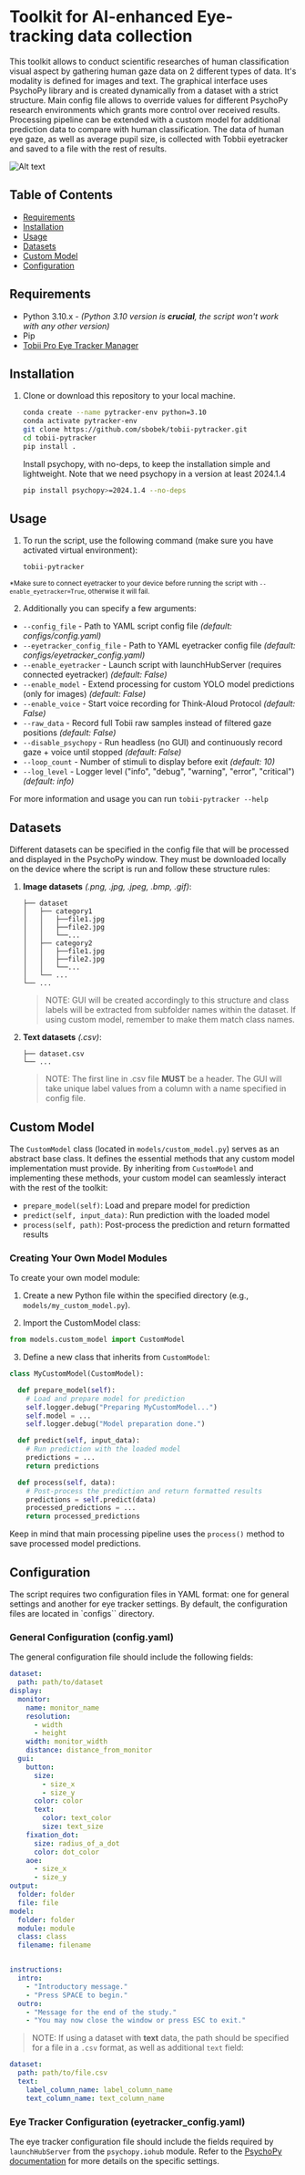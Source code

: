 # Toolkit for AI-enhanced Eye-tracking data collection

This toolkit allows to conduct scientific researches of human classification visual aspect by gathering human gaze data on 2 different types of data. It's modality is defined for images and text. The graphical interface uses PsychoPy library and is created dynamically from a dataset with a strict structure. Main config file allows to override values for different PsychoPy research environments which grants more control over received results. Processing pipeline can be extended with a custom model for additional prediction data to compare with human classification. The data of human eye gaze, as well as average pupil size, is collected with Tobbii eyetracker and saved to a file with the rest of results.

![Alt text](https://raw.githubusercontent.com/sbobek/tobii-pytracker/refs/heads/psychopy/pix/tobii-pytracker.svg)

## Table of Contents
- [Requirements](#Requirements)
- [Installation](#Installation)
- [Usage](#Usage)
- [Datasets](#Datasets)
- [Custom Model](#CustomModel)
- [Configuration](#Configuration)

## Requirements

- Python 3.10.x - _(Python 3.10 version is __crucial__, the script won't work with any other version)_
- Pip
- [Tobii Pro Eye Tracker Manager](https://connect.tobii.com/s/etm-downloads?language=en_US)

## Installation

1. Clone or download this repository to your local machine.

    ```sh
   conda create --name pytracker-env python=3.10
   conda activate pytracker-env
   git clone https://github.com/sbobek/tobii-pytracker.git
   cd tobii-pytracker
   pip install .
   ```

   Install psychopy, with no-deps, to keep the installation simple and lightweight.
   Note that we need psychopy in a version at least 2024.1.4
   
   ```sh
   pip install psychopy>=2024.1.4 --no-deps
   ```


## Usage

1. To run the script, use the following command (make sure you have activated virtual environment):

    ```sh
    tobii-pytracker
    ```

<sup>*Make sure to connect eyetracker to your device before running the script with `--enable_eyetracker=True`, otherwise it will fail.</sup>

2. Additionally you can specify a few arguments:
- `--config_file` - Path to YAML script config file _(default: configs/config.yaml)_
- `--eyetracker_config_file` - Path to YAML eyetracker config file _(default: configs/eyetracker_config.yaml)_
- `--enable_eyetracker` - Launch script with launchHubServer (requires connected eyetracker) _(default: False)_
- `--enable_model` - Extend processing for custom YOLO model predictions (only for images) _(default: False)_
- `--enable_voice` - Start voice recording for Think-Aloud Protocol _(default: False)_
- `--raw_data` - Record full Tobii raw samples instead of filtered gaze positions _(default: False)_
- `--disable_psychopy` - Run headless (no GUI) and continuously record gaze + voice until stopped _(default: False)_
- `--loop_count` - Number of stimuli to display before exit _(default: 10)_
- `--log_level` - Logger level ("info", "debug", "warning", "error", "critical") _(default: info)_

For more information and usage you can run `tobii-pytracker --help`

## Datasets

Different datasets can be specified in the config file that will be processed and displayed in the PsychoPy window. They must be downloaded locally on the device where the script is run and follow these structure rules:

1. __Image datasets__ *(.png, .jpg, .jpeg, .bmp, .gif)*:
    ```.
    ├── dataset
    │   ├── category1
    │   │   ├──file1.jpg
    │   │   ├──file2.jpg
    │   │   └──...
    │   ├── category2
    │   │   ├──file1.jpg
    │   │   ├──file2.jpg
    │   │   └──...
    │   └── ...
    └── ...
    ```

    > NOTE: GUI will be created accordingly to this structure and class labels will be extracted from subfolder names within the dataset. If using custom model, remember to make them match class names.

2. __Text datasets__ *(.csv)*:
    ```.
    ├── dataset.csv
    └── ...
    ```

    > NOTE: The first line in .csv file __MUST__ be a header. The GUI will take unique label values from a column with a name specified in config file.

## Custom Model

The `CustomModel` class (located in `models/custom_model.py`) serves as an abstract base class. It defines the essential methods that any custom model implementation must provide. By inheriting from `CustomModel` and implementing these methods, your custom model can seamlessly interact with the rest of the toolkit:

- `prepare_model(self)`: Load and prepare model for prediction
- `predict(self, input_data)`: Run prediction with the loaded model
- `process(self, path)`: Post-process the prediction and return formatted results

### Creating Your Own Model Modules
To create your own model module:

1. Create a new Python file within the specified directory (e.g., `models/my_custom_model.py`).

2. Import the CustomModel class:
```python
from models.custom_model import CustomModel
```

3. Define a new class that inherits from `CustomModel`:

```python
class MyCustomModel(CustomModel):

  def prepare_model(self):
    # Load and prepare model for prediction
    self.logger.debug("Preparing MyCustomModel...")
    self.model = ...
    self.logger.debug("Model preparation done.")

  def predict(self, input_data):
    # Run prediction with the loaded model
    predictions = ...
    return predictions

  def process(self, data):
    # Post-process the prediction and return formatted results
    predictions = self.predict(data)
    processed_predictions = ...
    return processed_predictions
```

Keep in mind that main processing pipeline uses the `process()` method to save processed model predictions.

## Configuration

The script requires two configuration files in YAML format: one for general settings and another for eye tracker settings.
By default, the configuration files are located in `configs`` directory.

### General Configuration (config.yaml)

The general configuration file should include the following fields:

```yaml
dataset:
  path: path/to/dataset
display:
  monitor:
    name: monitor_name
    resolution:
      - width
      - height
    width: monitor_width
    distance: distance_from_monitor
  gui:
    button:
      size:
        - size_x
        - size_y
      color: color
      text:
        color: text_color
        size: text_size
    fixation_dot: 
      size: radius_of_a_dot
      color: dot_color
    aoe:
      - size_x
      - size_y
output:
  folder: folder
  file: file
model:
  folder: folder
  module: module
  class: class
  filename: filename


instructions:
  intro:
    - "Introductory message."
    - "Press SPACE to begin."
  outro:
    - "Message for the end of the study."
    - "You may now close the window or press ESC to exit."
```

> NOTE: If using a dataset with __text__ data, the path should be specified for a file in a `.csv` format, as well as additional `text` field:

```yaml
dataset:
  path: path/to/file.csv
  text:
    label_column_name: label_column_name
    text_column_name: text_column_name
```

### Eye Tracker Configuration (eyetracker_config.yaml)

The eye tracker configuration file should include the fields required by `launchHubServer` from the `psychopy.iohub` module. Refer to the [PsychoPy documentation](https://www.psychopy.org/api/iohub/device/eyetracker_interface/Tobii_Implementation_Notes.html#default-device-settings) for more details on the specific settings.
